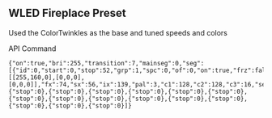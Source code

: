 
## WLED Fireplace Preset
Used the ColorTwinkles as the base and tuned speeds and colors

API Command
```
{"on":true,"bri":255,"transition":7,"mainseg":0,"seg":[{"id":0,"start":0,"stop":52,"grp":1,"spc":0,"of":0,"on":true,"frz":false,"bri":255,"cct":127,"set":0,"col":[[255,160,0],[0,0,0],[0,0,0]],"fx":74,"sx":56,"ix":139,"pal":3,"c1":128,"c2":128,"c3":16,"sel":true,"rev":false,"mi":false,"o1":false,"o2":false,"o3":false,"si":0,"m12":0},{"stop":0},{"stop":0},{"stop":0},{"stop":0},{"stop":0},{"stop":0},{"stop":0},{"stop":0},{"stop":0},{"stop":0},{"stop":0},{"stop":0},{"stop":0},{"stop":0},{"stop":0}]}
```
